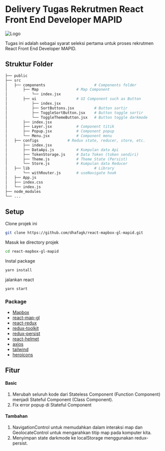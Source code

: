 
# Delivery Tugas Rekrutmen React Front End Developer MAPID

![Logo](https://mapid.co.id/img/mapid_logo_warna-min.png)

Tugas ini adalah sebagai syarat seleksi pertama untuk proses rekrutmen React Front End Developer MAPID.

## Struktur Folder

```bash
├── public
├── src
│   ├── components                      # Components folder
│       ├── Map			        # Map Component
│           └── index.jsx
│       ├── ui			        # UI Component such as Button
│           ├── index.jsx
│           ├── SortButtons.jsx	        # Button sortir
│           ├── ToggleSortButton.jsx	# Button toggle sortir
│           └── ToggleThemeButton.jsx	# Button toggle darkmode
│       ├── index.jsx
│       ├── Layer.jsx			# Component titik
│       ├── Popup.jsx			# Component popup
│       └── Menu.jsx			# Component menu
│   ├── configs				# Redux state, reducer, store, etc.
│       ├── index.jsx
│       ├── DataApi.js			# Kumpulan data Api
│       ├── TokenStorage.js		# Data Token (token sendiri)
│       ├── Theme.js			# Theme State (Persist)
│       └── Store.js			# Kumpulan data Reducer 
│   ├── lib                             # Library
│       └── withRouter.js		# useNavigate hook
│   ├── App.js
│   ├── index.css
│   └── index.js
├── node_modules
└── ...
```

## Setup

Clone projek ini

```bash
git clone https://github.com/dhafagk/react-mapbox-gl-mapid.git
```
Masuk ke directory projek  

```bash
cd react-mapbox-gl-mapid
```
Instal package

```bash
yarn install
```
jalankan react

```bash
yarn start
```
### Package

-  [Mapbox](https://www.mapbox.com/)
-  [react-map-gl](https://urbica.github.io/react-map-gl/#/Introduction)
-  [react-redux](https://react-redux.js.org/)
-  [redux-toolkit](https://redux.js.org/)
-  [redux-persist](https://www.npmjs.com/package/redux-persist)
-  [react-helmet](https://www.npmjs.com/package/react-helmet)
-  [axios](https://axios-http.com/docs/intro)
-  [tailwind](https://tailwindcss.com/)
-  [heroicons](https://heroicons.com/)

## Fitur

  

#### Basic

 1. Merubah seluruh kode dari Stateless Component (Function Component) menjadi Stateful Component (Class Component).
 2. Fix error popup di Stateful Component

#### Tambahan

 1. NavigationControl untuk memudahkan dalam interaksi map dan GeolocateControl untuk mengarahkan titip map pada komputer kita.
 2. Menyimpan state darkmode ke localStorage menggunakan redux-persist.
